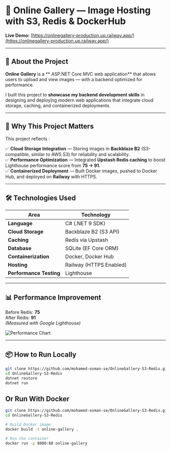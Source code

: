 # 📸 Online Gallery — Image Hosting with S3, Redis & DockerHub

**Live Demo:** [https://onlinegallery-production.up.railway.app/](https://onlinegallery-production.up.railway.app/)  

---

## 🧠 About the Project
**Online Gallery** is a ** ASP.NET Core MVC web application** that allows users to upload and view images — with a backend optimized for performance.

I built this project to **showcase my backend development skills** in designing and deploying modern web applications that integrate cloud storage, caching, and containerized deployments.

---

## 🚀 Why This Project Matters
This project reflects :

✅ **Cloud Storage Integration** — Storing images in **Backblaze B2** (S3-compatible, similar to AWS S3) for reliability and scalability.  
✅ **Performance Optimization** — Integrated **Upstash Redis caching** to boost Lighthouse performance score from **75 → 91**.  
✅ **Containerized Deployment** — Built Docker images, pushed to Docker Hub, and deployed on **Railway** with HTTPS.  

---

## 🛠️ Technologies Used
| Area | Technology |
|------|------------|
| **Language** | C# (.NET 9 SDK) |
| **Cloud Storage** | Backblaze B2 (S3 API) |
| **Caching** | Redis via Upstash |
| **Database** | SQLite (EF Core ORM) |
| **Containerization** | Docker, Docker Hub |
| **Hosting** | Railway (HTTPS Enabled) |
| **Performance Testing** | Lighthouse |

---

## 📊 Performance Improvement
Before Redis: **75**  
After Redis: **91**  
*(Measured with Google Lighthouse)*

![Performance Chart](https://via.placeholder.com/800x300?text=Performance+Before+vs+After+Redis)

---

## 📦 How to Run Locally
```bash
git clone https://github.com/mohamed-osman-se/OnlineGallery-S3-Redis.git
cd OnlineGallery-S3-Redis
dotnet restore
dotnet run
```
## Or Run With Docker 
```bash
git clone https://github.com/mohamed-osman-se/OnlineGallery-S3-Redis.git
cd OnlineGallery-S3-Redis

# Build Docker image
docker build -t online-gallery .

# Run the container
docker run -p 8080:80 online-gallery

```

